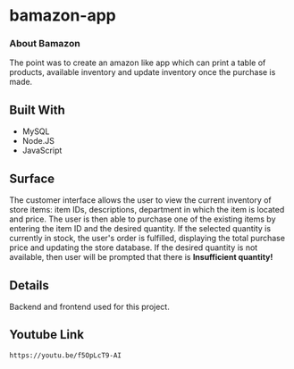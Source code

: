 # bamazon-app

### About Bamazon 

The point was to create an amazon like app which can print a table of products, available inventory and update inventory once the purchase is made.

## Built With
* MySQL
* Node.JS
* JavaScript


## Surface

The customer interface allows the user to view the current inventory of store items: item IDs, descriptions, department in which the item is located and price. The user is then able to purchase one of the existing items by entering the item ID and the desired quantity. If the selected quantity is currently in stock, the user's order is fulfilled, displaying the total purchase price and updating the store database. If the desired quantity is not available, then user will be prompted that there is __Insufficient quantity!__


## Details

Backend and frontend used for this project.

## Youtube Link

`https://youtu.be/f5OpLcT9-AI`